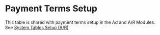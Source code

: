 # Payment Terms Setup

This table is shared with payment terms setup in the Ad and A/R Modules. See [System Tables Setup (A/R)](../../../accounts-receivable-credit-control/setup-a-r-system-setup/system-tables-setup-a-r.md#payment-terms-setup)
